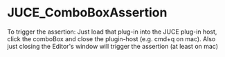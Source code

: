 # JUCE_ComboBoxAssertion

To trigger the assertion: Just load that plug-in into the JUCE plug-in host, click the comboBox and close the plugin-host (e.g. cmd+q on mac).
Also just closing the Editor's window will trigger the assertion (at least on mac)
